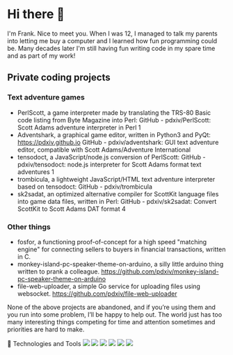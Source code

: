 # Hi there 👋

I'm Frank. Nice to meet you. When I was 12, I managed to talk my parents into letting me buy a computer and I learned how fun programming could be. Many decades later I'm still having fun writing code in my spare time and as part of my work!

## Private coding projects

### Text adventure games
* PerlScott, a game interpreter made by translating the TRS-80 Basic code listing from Byte Magazine into Perl: GitHub - pdxiv/PerlScott: Scott Adams adventure interpreter in Perl 1
* Adventshark, a graphical game editor, written in Python3 and PyQt: https://pdxiv.github.io GitHub - pdxiv/adventshark: GUI text adventure editor, compatible with Scott Adams/Adventure International
* tensodoct, a JavaScript/node.js conversion of PerlScott: GitHub - pdxiv/tensodoct: node.js interpreter for Scott Adams format text adventures 1
* trombicula, a lightweight JavaScript/HTML text adventure interpreter based on tensodoct: GitHub - pdxiv/trombicula
* sk2sadat, an optimized alternative compiler for ScottKit language files into game data files, written in Perl: GitHub - pdxiv/sk2sadat: Convert ScottKit to Scott Adams DAT format 4

### Other things
* fosfor, a functioning proof-of-concept for a high speed "matching engine" for connecting sellers to buyers in financial transactions, written in C.
* monkey-island-pc-speaker-theme-on-arduino, a silly little arduino thing written to prank a colleague.
https://github.com/pdxiv/monkey-island-pc-speaker-theme-on-arduino
* file-web-uploader, a simple Go service for uploading files using websocket. https://github.com/pdxiv/file-web-uploader

None of the above projects are abandoned, and if you’re using them and you run into some problem, I’ll be happy to help out. The world just has too many interesting things competing for time and attention sometimes and priorities are hard to make.

🔧 Technologies and Tools
![](https://img.shields.io/badge/<WORD_ON_LEFT>-<WORD_ON_RIGHT>-informational?style=flat&logo=<LOGO_NAME>&logoColor=white&color=2bbc8a)
![](https://img.shields.io/badge/<WORD_ON_LEFT>-<WORD_ON_RIGHT>-informational?style=flat&logo=<LOGO_NAME>&logoColor=white&color=2bbc8a)
![](https://img.shields.io/badge/<WORD_ON_LEFT>-<WORD_ON_RIGHT>-informational?style=flat&logo=<LOGO_NAME>&logoColor=white&color=2bbc8a)
![](https://img.shields.io/badge/<WORD_ON_LEFT>-<WORD_ON_RIGHT>-informational?style=flat&logo=<LOGO_NAME>&logoColor=white&color=2bbc8a)
![](https://img.shields.io/badge/<WORD_ON_LEFT>-<WORD_ON_RIGHT>-informational?style=flat&logo=<LOGO_NAME>&logoColor=white&color=2bbc8a)
![](https://img.shields.io/badge/<WORD_ON_LEFT>-<WORD_ON_RIGHT>-informational?style=flat&logo=<LOGO_NAME>&logoColor=white&color=2bbc8a)



<!--
**pdxiv/pdxiv** is a ✨ _special_ ✨ repository because its `README.md` (this file) appears on your GitHub profile.

Here are some ideas to get you started:

- 🔭 I’m currently working on ...
- 🌱 I’m currently learning ...
- 👯 I’m looking to collaborate on ...
- 🤔 I’m looking for help with ...
- 💬 Ask me about ...
- 📫 How to reach me: ...
- 😄 Pronouns: ...
- ⚡ Fun fact: ...
-->

